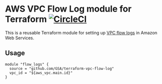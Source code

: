 # AWS VPC Flow Log module for Terraform [![CircleCI](https://circleci.com/gh/GSA/terraform-vpc-flow-log.svg?style=svg)](https://circleci.com/gh/GSA/terraform-vpc-flow-log)

This is a reusable Terraform module for setting up [VPC flow logs](https://docs.aws.amazon.com/AmazonVPC/latest/UserGuide/flow-logs.html) in Amazon Web Services.

## Usage

```hcl
module "flow_logs" {
  source = "github.com/GSA/terraform-vpc-flow-log"
  vpc_id = "${aws_vpc.main.id}"
}
```

<!-- BEGINNING OF PRE-COMMIT-TERRAFORM DOCS HOOK -->
<!-- END OF PRE-COMMIT-TERRAFORM DOCS HOOK -->
